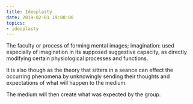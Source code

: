 ```yaml
---
title: Ideoplasty
date: 2019-02-01 19:00:00
topics:
- ideoplasty
---
```


The faculty or process of forming mental images; imagination: used especially of 
imagination in its supposed suggestive capacity, as directly modifying 
certain physiological processes and functions.

It is also though as the theory that sitters in a seance can effect the 
occurring phenomena by unknowingly sending their thoughts and expectations 
of what will happen to the medium. 

The medium will then create what was expected by the group.

